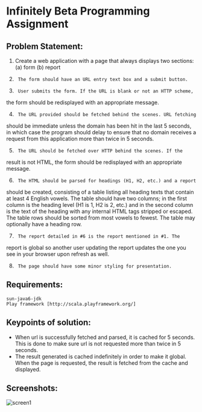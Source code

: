 Infinitely Beta Programming Assignment
======================================

Problem Statement:
------------------

1. Create a web application with a page that always displays two
sections:
       (a) form
       (b) report

2.      The form should have an URL entry text box and a submit button.

3.      User submits the form. If the URL is blank or not an HTTP scheme,
the form should be redisplayed with an appropriate message.

4.      The URL provided should be fetched behind the scenes. URL fetching
should be immediate unless the domain has been hit in the last 5
seconds, in which case the program should delay to ensure that no
domain receives a request from this application more than twice in 5
seconds.

5.      The URL should be fetched over HTTP behind the scenes. If the
result is not HTML, the form should be redisplayed with an appropriate
message.

6.      The HTML should be parsed for headings (H1, H2, etc.) and a report
should be created, consisting of a table listing all heading texts
that contain at least 4 English vowels. The table should have two
columns; in the first column is the heading level (H1 is 1, H2 is 2,
etc.) and in the second column is the text of the heading with any
internal HTML tags stripped or escaped. The table rows should be
sorted from most vowels to fewest. The table may optionally have a
heading row.

7.      The report detailed in #6 is the report mentioned in #1. The
report is global so another user updating the report updates the one
you see in your browser upon refresh as well.

8.      The page should have some minor styling for presentation.



Requirements:
-------------

	sun-java6-jdk
	Play framework [http://scala.playframework.org/]
	


Keypoints of solution:
----------------------

- When url is successfully fetched and parsed, it is cached for 5 seconds. 
  This is done to make sure url is not requested more than twice in 5 seconds.
- The result generated is cached indefinitely in order to make it global.
  When the page is requested, the result is fetched from the cache and displayed.



Screenshots:
------------
![screen1](http://postimage.org/image/lxsqyo4/)


